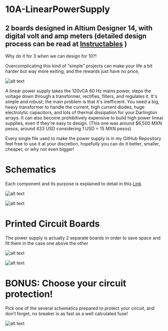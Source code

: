 # 10A-LinearPowerSupply
2 boards designed in Altium Designer 14, with digital volt and amp meters (detailed design process can be read at [Instructables](https://www.instructables.com/id/10Amp-Linear-Power-Supply/) )
---
Why do it for 3 when we can design for 10?! 

Overcomplicating this kind of “simple” projects can make your life a bit harder but way more exiting, and the rewards just have no price, 

![alt text](https://vazeri.github.io/img/portfolio/5.jpg)

A linear power supply takes the 120vCA 60 Hz mains power, steps the voltage down through a transformer, rectifies, filters, and regulates it. It's simple and robust; the main problem is that it's inefficient. You need a big, heavy transformer to handle the current, high current diodes, huge electrolytic capacitors, and lots of thermal dissipation for your Darlington arrays. It can also become prohibitively expensive to build high power linear supplies, even if they're easy to design. (This one was around $6,500 MXN pesos, around 433 USD considering 1 USD = 15 MXN pesos)

Every single file used to make the power supply is in my GitHub Repository feel free to use it at your discretion, hopefully you can do it better, smaller, cheaper, or why not even bigger!

# Schematics

Each component and its purpose is explained to detail in this [Link](https://www.instructables.com/id/10Amp-Linear-Power-Supply/)

![alt text](https://github.com/vazeri/10A-LinearPowerSupply/blob/master/img/5vsch.jpg)

![alt text](https://github.com/vazeri/10A-LinearPowerSupply/blob/master/img/dualsch.jpg)

# Printed Circuit Boards

The power supply is actually 2 separate boards in order to save space and fit them in the case one above the other 

![alt text](https://github.com/vazeri/10A-LinearPowerSupply/blob/master/img/pcb1.jpg)

![alt text](https://github.com/vazeri/10A-LinearPowerSupply/blob/master/img/pcb2.jpg)

# BONUS: Choose your circuit protection!
Pick one of the several schematics prepared to protect your circuit, and don’t forget, no breaker is as fast as a well calculated fuse!

![alt text](https://github.com/vazeri/10A-LinearPowerSupply/blob/master/img/protection.jpg)
